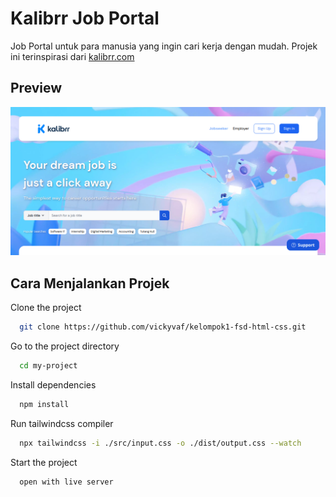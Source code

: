 
# Kalibrr Job Portal

Job Portal untuk para manusia yang ingin cari kerja dengan mudah. Projek ini terinspirasi dari [kalibrr.com](https://www.kalibrr.com/)

## Preview

![Preview](./public/project-preview.png)


## Cara Menjalankan Projek

Clone the project

```bash
  git clone https://github.com/vickyvaf/kelompok1-fsd-html-css.git
```

Go to the project directory

```bash
  cd my-project
```

Install dependencies

```bash
  npm install
```
Run tailwindcss compiler

```bash
  npx tailwindcss -i ./src/input.css -o ./dist/output.css --watch
```
Start the project

```bash
  open with live server
```
